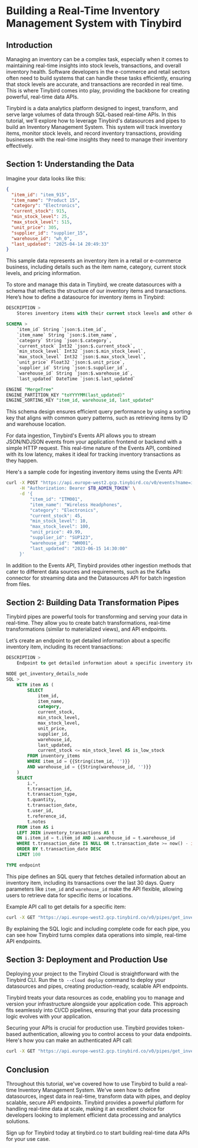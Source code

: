 # Building a Real-Time Inventory Management System with Tinybird

## Introduction
Managing an inventory can be a complex task, especially when it comes to maintaining real-time insights into stock levels, transactions, and overall inventory health. Software developers in the e-commerce and retail sectors often need to build systems that can handle these tasks efficiently, ensuring that stock levels are accurate, and transactions are recorded in real time. This is where Tinybird comes into play, providing the backbone for creating powerful, real-time data APIs.

Tinybird is a data analytics platform designed to ingest, transform, and serve large volumes of data through SQL-based real-time APIs. In this tutorial, we'll explore how to leverage Tinybird's datasources and pipes to build an Inventory Management System. This system will track inventory items, monitor stock levels, and record inventory transactions, providing businesses with the real-time insights they need to manage their inventory effectively.

## Section 1: Understanding the Data

Imagine your data looks like this:

```json
{
  "item_id": "item_915",
  "item_name": "Product 15",
  "category": "Electronics",
  "current_stock": 915,
  "min_stock_level": 25,
  "max_stock_level": 515,
  "unit_price": 305,
  "supplier_id": "supplier_15",
  "warehouse_id": "wh_0",
  "last_updated": "2025-04-14 20:49:33"
}
```

This sample data represents an inventory item in a retail or e-commerce business, including details such as the item name, category, current stock levels, and pricing information.

To store and manage this data in Tinybird, we create datasources with a schema that reflects the structure of our inventory items and transactions. Here’s how to define a datasource for inventory items in Tinybird:

```sql
DESCRIPTION >
    Stores inventory items with their current stock levels and other details

SCHEMA >
    `item_id` String `json:$.item_id`,
    `item_name` String `json:$.item_name`,
    `category` String `json:$.category`,
    `current_stock` Int32 `json:$.current_stock`,
    `min_stock_level` Int32 `json:$.min_stock_level`,
    `max_stock_level` Int32 `json:$.max_stock_level`,
    `unit_price` Float32 `json:$.unit_price`,
    `supplier_id` String `json:$.supplier_id`,
    `warehouse_id` String `json:$.warehouse_id`,
    `last_updated` DateTime `json:$.last_updated`

ENGINE "MergeTree"
ENGINE_PARTITION_KEY "toYYYYMM(last_updated)"
ENGINE_SORTING_KEY "item_id, warehouse_id, last_updated"
```

This schema design ensures efficient query performance by using a sorting key that aligns with common query patterns, such as retrieving items by ID and warehouse location.

For data ingestion, Tinybird's Events API allows you to stream JSON/NDJSON events from your application frontend or backend with a simple HTTP request. This real-time nature of the Events API, combined with its low latency, makes it ideal for tracking inventory transactions as they happen.

Here's a sample code for ingesting inventory items using the Events API:

```bash
curl -X POST "https://api.europe-west2.gcp.tinybird.co/v0/events?name=inventory_items" \
     -H "Authorization: Bearer $TB_ADMIN_TOKEN" \
     -d '{
         "item_id": "ITM001",
         "item_name": "Wireless Headphones",
         "category": "Electronics",
         "current_stock": 45,
         "min_stock_level": 10,
         "max_stock_level": 100,
         "unit_price": 49.99,
         "supplier_id": "SUP123",
         "warehouse_id": "WH001",
         "last_updated": "2023-06-15 14:30:00"
     }'
```

In addition to the Events API, Tinybird provides other ingestion methods that cater to different data sources and requirements, such as the Kafka connector for streaming data and the Datasources API for batch ingestion from files.

## Section 2: Building Data Transformation Pipes

Tinybird pipes are powerful tools for transforming and serving your data in real-time. They allow you to create batch transformations, real-time transformations (similar to materialized views), and API endpoints.

Let’s create an endpoint to get detailed information about a specific inventory item, including its recent transactions:

```sql
DESCRIPTION >
    Endpoint to get detailed information about a specific inventory item including recent transactions

NODE get_inventory_details_node
SQL >
    WITH item AS (
        SELECT 
            item_id,
            item_name,
            category,
            current_stock,
            min_stock_level,
            max_stock_level,
            unit_price,
            supplier_id,
            warehouse_id,
            last_updated,
            current_stock <= min_stock_level AS is_low_stock
        FROM inventory_items
        WHERE item_id = {{String(item_id, '')}}
        AND warehouse_id = {{String(warehouse_id, '')}}
    )
    SELECT 
        i.*,
        t.transaction_id,
        t.transaction_type,
        t.quantity,
        t.transaction_date,
        t.user_id,
        t.reference_id,
        t.notes
    FROM item AS i
    LEFT JOIN inventory_transactions AS t 
    ON i.item_id = t.item_id AND i.warehouse_id = t.warehouse_id
    WHERE t.transaction_date IS NULL OR t.transaction_date >= now() - interval 30 day
    ORDER BY t.transaction_date DESC
    LIMIT 100

TYPE endpoint
```

This pipe defines an SQL query that fetches detailed information about an inventory item, including its transactions over the last 30 days. Query parameters like `item_id` and `warehouse_id` make the API flexible, allowing users to retrieve data for specific items or locations.

Example API call to get details for a specific item:

```bash
curl -X GET "https://api.europe-west2.gcp.tinybird.co/v0/pipes/get_inventory_details.json?token=$TB_ADMIN_TOKEN&item_id=ITM001&warehouse_id=WH001"
```

By explaining the SQL logic and including complete code for each pipe, you can see how Tinybird turns complex data operations into simple, real-time API endpoints.

## Section 3: Deployment and Production Use

Deploying your project to the Tinybird Cloud is straightforward with the Tinybird CLI. Run the `tb --cloud deploy` command to deploy your datasources and pipes, creating production-ready, scalable API endpoints.

Tinybird treats your data resources as code, enabling you to manage and version your infrastructure alongside your application code. This approach fits seamlessly into CI/CD pipelines, ensuring that your data processing logic evolves with your application.

Securing your APIs is crucial for production use. Tinybird provides token-based authentication, allowing you to control access to your data endpoints. Here's how you can make an authenticated API call:

```bash
curl -X GET "https://api.europe-west2.gcp.tinybird.co/v0/pipes/get_inventory_items.json?token=$TB_ADMIN_TOKEN"
```

## Conclusion

Throughout this tutorial, we've covered how to use Tinybird to build a real-time Inventory Management System. We've seen how to define datasources, ingest data in real-time, transform data with pipes, and deploy scalable, secure API endpoints. Tinybird provides a powerful platform for handling real-time data at scale, making it an excellent choice for developers looking to implement efficient data processing and analytics solutions.

Sign up for Tinybird today at tinybird.co to start building real-time data APIs for your use case.